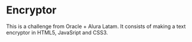 # Encryptor
This is a challenge from Oracle + Alura Latam. It consists of making a text encryptor in HTML5, JavaSript and CSS3.
